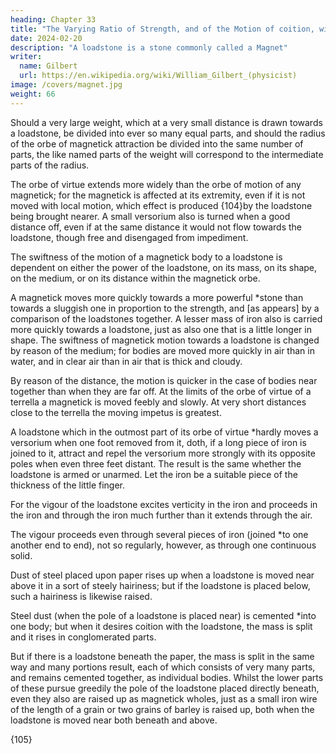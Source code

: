 ```yaml
---
heading: Chapter 33
title: "The Varying Ratio of Strength, and of the Motion of coition, within the orbe of virtue"
date: 2024-02-20
description: "A loadstone is a stone commonly called a Magnet"
writer:
  name: Gilbert
  url: https://en.wikipedia.org/wiki/William_Gilbert_(physicist)
image: /covers/magnet.jpg
weight: 66
---
```



Should a very large weight, which at a very small distance is drawn towards a loadstone, be divided into ever so many equal parts, and should the radius of the orbe of magnetick attraction be divided into the same number of parts, the like named parts of the weight will correspond to the intermediate parts of the radius.

The orbe of virtue extends more widely than the orbe of motion of any magnetick; for the magnetick is affected at its extremity, even if it is not moved with local motion, which effect is produced {104}by the loadstone being brought nearer. A small versorium also is turned when a good distance off, even if at the same distance it would not flow towards the loadstone, though free and disengaged from impediment.

The swiftness of the motion of a magnetick body to a loadstone is dependent on either the power of the loadstone, on its mass, on its shape, on the medium, or on its distance within the magnetick orbe.

A magnetick moves more quickly towards a more powerful *stone than towards a sluggish one in proportion to the strength, and [as appears] by a comparison of the loadstones together. A lesser mass of iron also is carried more quickly towards a loadstone, just as also one that is a little longer in shape. The swiftness of magnetick motion towards a loadstone is changed by reason of the medium; for bodies are moved more quickly in air than in water, and in clear air than in air that is thick and cloudy.

By reason of the distance, the motion is quicker in the case of bodies near together than when they are far off. At the limits of the orbe of virtue of a terrella a magnetick is moved feebly and slowly. At very short distances close to the terrella the moving impetus is greatest.

A loadstone which in the outmost part of its orbe of virtue *hardly moves a versorium when one foot removed from it, doth, if a long piece of iron is joined to it, attract and repel the versorium more strongly with its opposite poles when even three feet distant. The result is the same whether the loadstone is armed or unarmed. Let the iron be a suitable piece of the thickness of the little finger.

For the vigour of the loadstone excites verticity in the iron and proceeds in the iron and through the iron much further than it extends through the air.

The vigour proceeds even through several pieces of iron (joined *to one another end to end), not so regularly, however, as through one continuous solid.

Dust of steel placed upon paper rises up when a loadstone is moved near above it in a sort of steely hairiness; but if the loadstone is placed below, such a hairiness is likewise raised.

Steel dust (when the pole of a loadstone is placed near) is cemented *into one body; but when it desires coition with the loadstone, the mass is split and it rises in conglomerated parts.

But if there is a loadstone beneath the paper, the mass is split in the same way and many portions result, each of which consists of very many parts, and remains cemented together, as individual bodies. Whilst the lower parts of these pursue greedily the pole of the loadstone placed directly beneath, even they also are raised up as magnetick wholes, just as a small iron wire of the length of a grain or two grains of barley is raised up, both when the loadstone is moved near both beneath and above.



{105}


